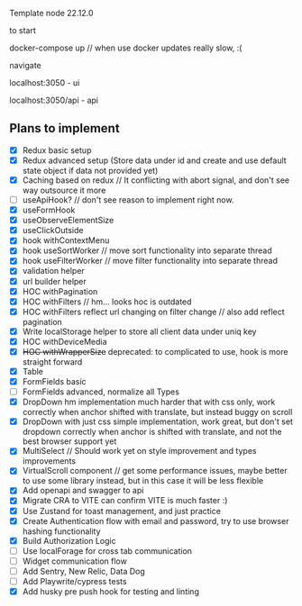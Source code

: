 Template
node 22.12.0

to start

docker-compose up
// when use docker updates really slow, :(

navigate

localhost:3050 - ui

localhost:3050/api - api

## Plans to implement

- [x] Redux basic setup
- [x] Redux advanced setup (Store data under id and create and use default state object if data not provided yet)
- [x] Caching based on redux // It conflicting with abort signal, and don't see way outsource it more
- [ ] useApiHook? // don't see reason to implement right now.
- [x] useFormHook
- [x] useObserveElementSize
- [x] useClickOutside
- [x] hook withContextMenu
- [x] hook useSortWorker // move sort functionality into separate thread
- [x] hook useFilterWorker // move filter functionality into separate thread
- [x] validation helper
- [x] url builder helper
- [x] HOC withPagination
- [x] HOC withFilters // hm... looks hoc is outdated
- [x] HOC withFilters reflect url changing on filter change // also add reflect pagination
- [x] Write localStorage helper to store all client data under uniq key
- [x] HOC withDeviceMedia
- [x] ~~HOC withWrapperSize~~ deprecated: to complicated to use, hook is more straight forward
- [x] Table
- [x] FormFields basic
- [ ] FormFields advanced, normalize all Types
- [x] DropDown hm implementation much harder that with css only, work correctly when anchor shifted with translate, but instead buggy on scroll
- [x] DropDown with just css simple implementation, work great, but don't set dropdown correctly when anchor is shifted with translate, and not the best browser support yet
- [x] MultiSelect // Should work yet on style improvement and types improvements
- [x] VirtualScroll component // get some performance issues, maybe better to use some library instead, but in this case it will be less flexible
- [x] Add openapi and swagger to api
- [x] Migrate CRA to VITE can confirm VITE is much faster :)
- [x] Use Zustand for toast management, and just practice
- [x] Create Authentication flow with email and password, try to use browser hashing functionality
- [x] Build Authorization Logic
- [ ] Use localForage for cross tab communication
- [ ] Widget communication flow
- [ ] Add Sentry, New Relic, Data Dog
- [ ] Add Playwrite/cypress tests
- [x] Add husky pre push hook for testing and linting
